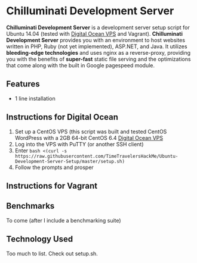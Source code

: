 # Chilluminati Development Server

**Chilluminati Development Server** is a development server setup script for Ubuntu 14.04 (tested with [Digital Ocean VPS](https://www.digitalocean.com/?refcode=751743d45e36) and Vagrant). **Chilluminati Development Server** provides you with an environment to host websites written in PHP, Ruby (not yet implemented), ASP.NET, and Java. It utilizes **bleeding-edge technologies** and uses nginx as a reverse-proxy, providing you with the benefits of **super-fast** static file serving and the optimizations that come along with the built in Google pagespeed module.

## Features
+ 1 line installation

## Instructions for Digital Ocean
1. Set up a CentOS VPS (this script was built and tested CentOS WordPress with a 2GB 64-bit CentOS 6.4 [Digital Ocean VPS](https://www.digitalocean.com/?refcode=751743d45e36)
2. Log into the VPS with PuTTY (or another SSH client)
3. Enter `bash <(curl -s https://raw.githubusercontent.com/TimeTravelersHackMe/Ubuntu-Development-Server-Setup/master/setup.sh)`
4. Follow the prompts and prosper

## Instructions for Vagrant

## Benchmarks
To come (after I include a benchmarking suite)

## Technology Used
Too much to list. Check out setup.sh.
